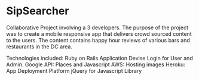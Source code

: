 # SipSearcher

Collaborative Project involving a 3 developers. The purpose of the project was to create a mobile responsive app that delivers crowd sourced content to the users. The content contains happy hour reviews of various bars and restaurants in the DC area.

Technologies included:
Ruby on Rails Application
Devise Login for User and Admin.
Google API: Places and Javascript
AWS: Hosting images
Heroku: App Deployment Platform
jQuery for Javascript Library
